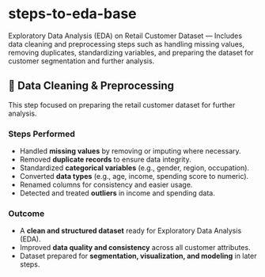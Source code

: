 # steps-to-eda-base
Exploratory Data Analysis (EDA) on Retail Customer Dataset — Includes data cleaning and preprocessing steps such as handling missing values, removing duplicates, standardizing variables, and preparing the dataset for customer segmentation and further analysis.

## 🧹 Data Cleaning & Preprocessing

This step focused on preparing the retail customer dataset for further analysis.

### Steps Performed
- Handled **missing values** by removing or imputing where necessary.  
- Removed **duplicate records** to ensure data integrity.  
- Standardized **categorical variables** (e.g., gender, region, occupation).  
- Converted **data types** (e.g., age, income, spending score to numeric).  
- Renamed columns for consistency and easier usage.  
- Detected and treated **outliers** in income and spending data.  

### Outcome
- A **clean and structured dataset** ready for Exploratory Data Analysis (EDA).  
- Improved **data quality and consistency** across all customer attributes.  
- Dataset prepared for **segmentation, visualization, and modeling** in later steps.  

